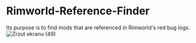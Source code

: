 # Rimworld-Reference-Finder
Its purpose is to find mods that are referenced in Rimworld's red bug logs.
![Zrzut ekranu (49)](https://github.com/Kacper1919/Rimworld-Reference-Finder/assets/114827744/653e9758-67e6-4982-96e0-22c5009206c4)

